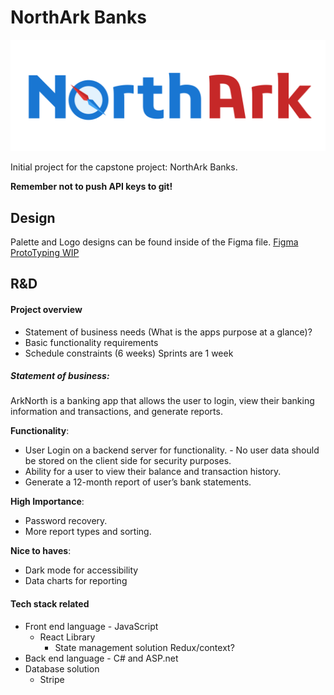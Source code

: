 # NorthArk Banks

![NorthArk Logo](assets/NorthArk_TypeLogo.svg)

Initial project for the capstone project: NorthArk Banks.

**Remember not to push API keys to git!**

## Design 
Palette and Logo designs can be found inside of the Figma file.
[Figma ProtoTyping WIP](https://www.figma.com/file/UMI1G9rYU3Sd6FDTomnjsB/NorthArk-Banks?node-id=0%3A1)

## R&D

#### Project overview
-	Statement of business needs (What is the apps purpose at a glance)?
-	Basic functionality requirements
-	Schedule constraints (6 weeks) Sprints are 1 week

##### **Statement of business**:
ArkNorth is a banking app that allows the user to login, view their banking information and transactions, and generate reports.

**Functionality**:
-	User Login on a backend server for functionality. - No user data should be stored on the client side for security purposes.
-	Ability for a user to view their balance and transaction history.
-	Generate a 12-month report of user’s bank statements.

**High Importance**:
-	Password recovery.
-	More report types and sorting.


**Nice to haves**:
-	Dark mode for accessibility
-	Data charts for reporting



#### Tech stack related
- Front end language - JavaScript
  - React Library
    - State management solution Redux/context?
- Back end language - C# and ASP.net
- Database solution
  - Stripe
